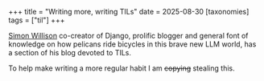 +++
title = "Writing more, writing TILs"
date = 2025-08-30
[taxonomies]
tags = ["til"]
+++

[Simon Willison](https://simonwillison.net/) co-creator of Django, prolific blogger and general font of knowledge on how pelicans ride bicycles in this brave new LLM world, has a section of his blog devoted to TILs.

To help make writing a more regular habit I am ~~copying~~ stealing this.